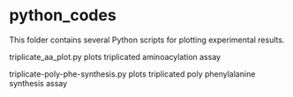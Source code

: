 # python_codes

This folder contains several Python scripts for plotting experimental results.

triplicate_aa_plot.py plots triplicated aminoacylation assay

triplicate-poly-phe-synthesis.py plots triplicated poly phenylalanine synthesis assay
